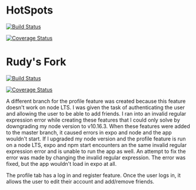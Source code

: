 # HotSpots
[![Build Status](https://travis-ci.org/ChicoState/HotSpots.svg?branch=master)](https://travis-ci.org/ChicoState/HotSpots)

[![Coverage Status](https://coveralls.io/repos/github/ChicoState/HotSpots/badge.svg?branch=master)](https://coveralls.io/github/ChicoState/HotSpots?branch=master)

# Rudy's Fork
[![Build Status](https://travis-ci.org/rlamug/HotSpots.svg?branch=master)](https://travis-ci.org/rlamug/HotSpots)

[![Coverage Status](https://coveralls.io/repos/github/rlamug/HotSpots/badge.svg?branch=master)](https://coveralls.io/github/rlamug/HotSpots?branch=master)

A different branch for the profile feature was created because this feature doesn't work on node LTS. I was given the task of authenticating the user and allowing the user to be able to add friends. I ran into an invalid regular expression error while creating these features that I could only solve by downgrading my node version to v10.16.3. When these features were added to the master branch, it caused errors in expo and node and the app wouldn't start. If I upgraded my node version and the profile feature is run on a node LTS, expo and npm start encounters an the same invalid regular expression error and is unable to run the app as well. An attempt to fix the error was made by changing the invalid regular expression. The error was fixed, but the app wouldn't load in expo at all.

The profile tab has a log in and register feature. Once the user logs in, it allows the user to edit their account and add/remove friends.
